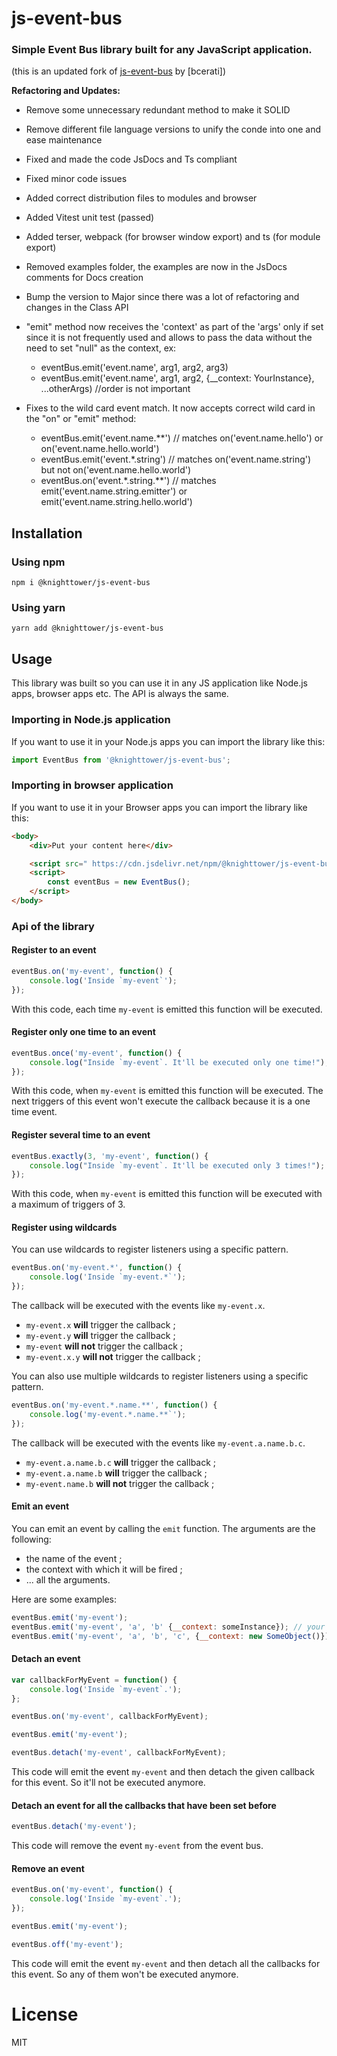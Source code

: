 # js-event-bus

### Simple Event Bus library built for any JavaScript application.

(this is an updated fork of [js-event-bus](https://github.com/bcerati/js-event-bus/tree/main) by [bcerati])

**Refactoring and Updates:**

-   Remove some unnecessary redundant method to make it SOLID
-   Remove different file language versions to unify the conde into one and ease maintenance
-   Fixed and made the code JsDocs and Ts compliant
-   Fixed minor code issues
-   Added correct distribution files to modules and browser
-   Added Vitest unit test (passed)
-   Added terser, webpack (for browser window export) and ts (for module export)
-   Removed examples folder, the examples are now in the JsDocs comments for Docs creation
-   Bump the version to Major since there was a lot of refactoring and changes in the Class API
-   "emit" method now receives the 'context' as part of the 'args' only if set since it is not frequently used and allows to pass the data without the need to set "null" as the context, ex:

    -   eventBus.emit('event.name', arg1, arg2, arg3)
    -   eventBus.emit('event.name', arg1, arg2, {\_\_context: YourInstance}, ...otherArgs) //order is not important

-   Fixes to the wild card event match. It now accepts correct wild card in the "on" or "emit" method:
    -   eventBus.emit('event.name.\*\*') // matches on('event.name.hello') or on('event.name.hello.world')
    -   eventBus.emit('event.\*.string') // matches on('event.name.string') but not on('event.name.hello.world')
    -   eventBus.on('event.\*.string.\*\*') // matches emit('event.name.string.emitter') or emit('event.name.string.hello.world')

## Installation

### Using npm

```
npm i @knighttower/js-event-bus
```

### Using yarn

```
yarn add @knighttower/js-event-bus
```

## Usage

This library was built so you can use it in any JS application like Node.js apps, browser apps etc. The API is always the same.

### Importing in Node.js application

If you want to use it in your Node.js apps you can import the library like this:

```js
import EventBus from '@knighttower/js-event-bus';
```

### Importing in browser application

If you want to use it in your Browser apps you can import the library like this:

```html
<body>
    <div>Put your content here</div>

    <script src=" https://cdn.jsdelivr.net/npm/@knighttower/js-event-bus@latest/dist/browser/eventBus.min.js "></script>
    <script>
        const eventBus = new EventBus();
    </script>
</body>
```

### Api of the library

#### Register to an event

```js
eventBus.on('my-event', function() {
    console.log('Inside `my-event`');
});
```

With this code, each time `my-event` is emitted this function will be executed.

#### Register only one time to an event

```js
eventBus.once('my-event', function() {
    console.log("Inside `my-event`. It'll be executed only one time!");
});
```

With this code, when `my-event` is emitted this function will be executed. The next triggers of this event won't execute the callback because it is a one time event.

#### Register several time to an event

```js
eventBus.exactly(3, 'my-event', function() {
    console.log("Inside `my-event`. It'll be executed only 3 times!");
});
```

With this code, when `my-event` is emitted this function will be executed with a maximum of triggers of 3.

#### Register using wildcards

You can use wildcards to register listeners using a specific pattern.

```js
eventBus.on('my-event.*', function() {
    console.log('Inside `my-event.*`');
});
```

The callback will be executed with the events like `my-event.x`.

-   `my-event.x` **will** trigger the callback ;
-   `my-event.y` **will** trigger the callback ;
-   `my-event` **will not** trigger the callback ;
-   `my-event.x.y` **will not** trigger the callback ;

You can also use multiple wildcards to register listeners using a specific pattern.

```js
eventBus.on('my-event.*.name.**', function() {
    console.log('my-event.*.name.**`');
});
```

The callback will be executed with the events like `my-event.a.name.b.c`.

-   `my-event.a.name.b.c` **will** trigger the callback ;
-   `my-event.a.name.b` **will** trigger the callback ;
-   `my-event.name.b` **will not** trigger the callback ;

#### Emit an event

You can emit an event by calling the `emit` function. The arguments are the following:

-   the name of the event ;
-   the context with which it will be fired ;
-   ... all the arguments.

Here are some examples:

```js
eventBus.emit('my-event');
eventBus.emit('my-event', 'a', 'b' {__context: someInstance}); // your callback sould be function (a, b) { ... }
eventBus.emit('my-event', 'a', 'b', 'c', {__context: new SomeObject()}); // your callback sould be function (a, b) { ... } and `this` will be set to the context of `SomeObject`
```

#### Detach an event

```js
var callbackForMyEvent = function() {
    console.log('Inside `my-event`.');
};

eventBus.on('my-event', callbackForMyEvent);

eventBus.emit('my-event');

eventBus.detach('my-event', callbackForMyEvent);
```

This code will emit the event `my-event` and then detach the given callback for this event. So it'll not be executed anymore.

#### Detach an event for all the callbacks that have been set before

```js
eventBus.detach('my-event');
```

This code will remove the event `my-event` from the event bus.

#### Remove an event

```js
eventBus.on('my-event', function() {
    console.log('Inside `my-event`.');
});

eventBus.emit('my-event');

eventBus.off('my-event');
```

This code will emit the event `my-event` and then detach all the callbacks for this event. So any of them won't be executed anymore.

# License

MIT

